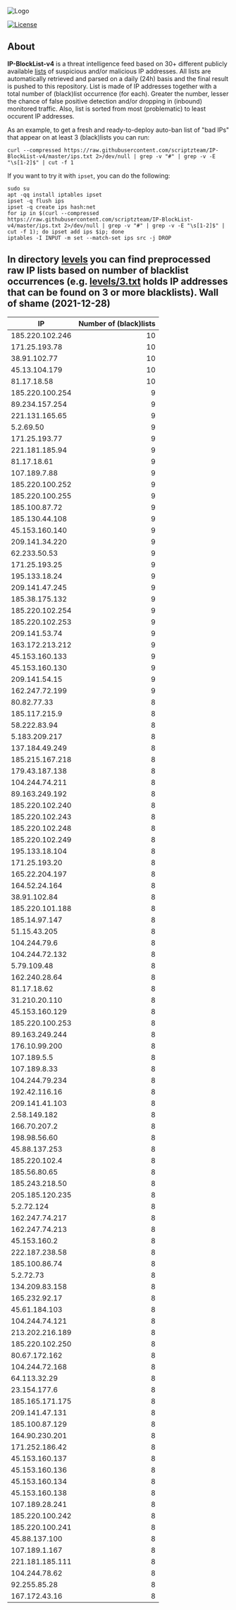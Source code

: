 ![Logo](https://i.imgur.com/PyKLAe7.png)

[![License](https://img.shields.io/badge/license-The_Unlicense-red.svg)](https://unlicense.org/)

About
----

**IP-BlockList-v4** is a threat intelligence feed based on 30+ different publicly available [lists](https://github.com/stamparm/maltrail) of suspicious and/or malicious IP addresses. All lists are automatically retrieved and parsed on a daily (24h) basis and the final result is pushed to this repository. List is made of IP addresses together with a total number of (black)list occurrence (for each). Greater the number, lesser the chance of false positive detection and/or dropping in (inbound) monitored traffic. Also, list is sorted from most (problematic) to least occurent IP addresses.

As an example, to get a fresh and ready-to-deploy auto-ban list of "bad IPs" that appear on at least 3 (black)lists you can run:

```
curl --compressed https://raw.githubusercontent.com/scriptzteam/IP-BlockList-v4/master/ips.txt 2>/dev/null | grep -v "#" | grep -v -E "\s[1-2]$" | cut -f 1
```

If you want to try it with `ipset`, you can do the following:

```
sudo su
apt -qq install iptables ipset
ipset -q flush ips
ipset -q create ips hash:net
for ip in $(curl --compressed https://raw.githubusercontent.com/scriptzteam/IP-BlockList-v4/master/ips.txt 2>/dev/null | grep -v "#" | grep -v -E "\s[1-2]$" | cut -f 1); do ipset add ips $ip; done
iptables -I INPUT -m set --match-set ips src -j DROP
```

In directory [levels](levels) you can find preprocessed raw IP lists based on number of blacklist occurrences (e.g. [levels/3.txt](levels/3.txt) holds IP addresses that can be found on 3 or more blacklists).
Wall of shame (2021-12-28)
----

|IP|Number of (black)lists|
|---|--:|
185.220.102.246|10
171.25.193.78|10
38.91.102.77|10
45.13.104.179|10
81.17.18.58|10
185.220.100.254|9
89.234.157.254|9
221.131.165.65|9
5.2.69.50|9
171.25.193.77|9
221.181.185.94|9
81.17.18.61|9
107.189.7.88|9
185.220.100.252|9
185.220.100.255|9
185.100.87.72|9
185.130.44.108|9
45.153.160.140|9
209.141.34.220|9
62.233.50.53|9
171.25.193.25|9
195.133.18.24|9
209.141.47.245|9
185.38.175.132|9
185.220.102.254|9
185.220.102.253|9
209.141.53.74|9
163.172.213.212|9
45.153.160.133|9
45.153.160.130|9
209.141.54.15|9
162.247.72.199|9
80.82.77.33|8
185.117.215.9|8
58.222.83.94|8
5.183.209.217|8
137.184.49.249|8
185.215.167.218|8
179.43.187.138|8
104.244.74.211|8
89.163.249.192|8
185.220.102.240|8
185.220.102.243|8
185.220.102.248|8
185.220.102.249|8
195.133.18.104|8
171.25.193.20|8
165.22.204.197|8
164.52.24.164|8
38.91.102.84|8
185.220.101.188|8
185.14.97.147|8
51.15.43.205|8
104.244.79.6|8
104.244.72.132|8
5.79.109.48|8
162.240.28.64|8
81.17.18.62|8
31.210.20.110|8
45.153.160.129|8
185.220.100.253|8
89.163.249.244|8
176.10.99.200|8
107.189.5.5|8
107.189.8.33|8
104.244.79.234|8
192.42.116.16|8
209.141.41.103|8
2.58.149.182|8
166.70.207.2|8
198.98.56.60|8
45.88.137.253|8
185.220.102.4|8
185.56.80.65|8
185.243.218.50|8
205.185.120.235|8
5.2.72.124|8
162.247.74.217|8
162.247.74.213|8
45.153.160.2|8
222.187.238.58|8
185.100.86.74|8
5.2.72.73|8
134.209.83.158|8
165.232.92.17|8
45.61.184.103|8
104.244.74.121|8
213.202.216.189|8
185.220.102.250|8
80.67.172.162|8
104.244.72.168|8
64.113.32.29|8
23.154.177.6|8
185.165.171.175|8
209.141.47.131|8
185.100.87.129|8
164.90.230.201|8
171.252.186.42|8
45.153.160.137|8
45.153.160.136|8
45.153.160.134|8
45.153.160.138|8
107.189.28.241|8
185.220.100.242|8
185.220.100.241|8
45.88.137.100|8
107.189.1.167|8
221.181.185.111|8
104.244.78.62|8
92.255.85.28|8
167.172.43.16|8
